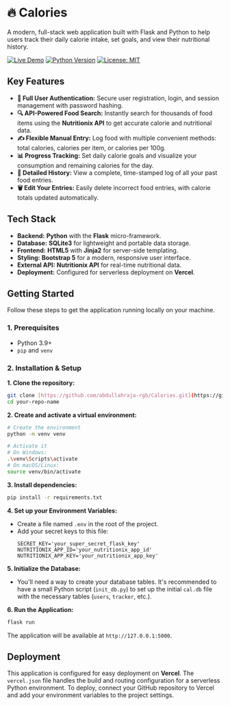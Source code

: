# 🔥 Calories


A modern, full-stack web application built with Flask and Python to help users track their daily calorie intake, set goals, and view their nutritional history.

[![Live Demo](https://img.shields.io/badge/Live-Demo-brightgreen.svg)](https://calories-rose.vercel.app/)
[![Python Version](https://img.shields.io/badge/python-3.9+-blue.svg)](https://www.python.org/downloads/)
[![License: MIT](https://img.shields.io/badge/License-MIT-yellow.svg)](https://opensource.org/licenses/MIT)

## Key Features

- **👤 Full User Authentication:** Secure user registration, login, and session management with password hashing.
- **🔍 API-Powered Food Search:** Instantly search for thousands of food items using the **Nutritionix API** to get accurate calorie and nutritional data.
- **✍️ Flexible Manual Entry:** Log food with multiple convenient methods: total calories, calories per item, or calories per 100g.
- **📊 Progress Tracking:** Set daily calorie goals and visualize your consumption and remaining calories for the day.
- **📖 Detailed History:** View a complete, time-stamped log of all your past food entries.
- **🗑️ Edit Your Entries:** Easily delete incorrect food entries, with calorie totals updated automatically.

## Tech Stack

- **Backend:** **Python** with the **Flask** micro-framework.
- **Database:** **SQLite3** for lightweight and portable data storage.
- **Frontend:** **HTML5** with **Jinja2** for server-side templating.
- **Styling:** **Bootstrap 5** for a modern, responsive user interface.
- **External API:** **Nutritionix API** for real-time nutritional data.
- **Deployment:** Configured for serverless deployment on **Vercel**.

## Getting Started

Follow these steps to get the application running locally on your machine.

### 1. Prerequisites
- Python 3.9+
- `pip` and `venv`

### 2. Installation & Setup

**1. Clone the repository:**
```bash
git clone [https://github.com/abdullahraja-rgb/Calories.git](https://github.com/abdullahraja-rgb/Calories.git)
cd your-repo-name
````

**2. Create and activate a virtual environment:**

```bash
# Create the environment
python -m venv venv

# Activate it
# On Windows:
.\venv\Scripts\activate
# On macOS/Linux:
source venv/bin/activate
```

**3. Install dependencies:**

```bash
pip install -r requirements.txt
```

**4. Set up your Environment Variables:**

  - Create a file named `.env` in the root of the project.
  - Add your secret keys to this file:
    ```
    SECRET_KEY='your_super_secret_flask_key'
    NUTRITIONIX_APP_ID='your_nutritionix_app_id'
    NUTRITIONIX_APP_KEY='your_nutritionix_app_key'
    ```

**5. Initialize the Database:**

  - You'll need a way to create your database tables. It's recommended to have a small Python script (`init_db.py`) to set up the initial `cal.db` file with the necessary tables (`users`, `tracker`, etc.).

**6. Run the Application:**

```bash
flask run
```

The application will be available at `http://127.0.0.1:5000`.

## Deployment

This application is configured for easy deployment on **Vercel**. The `vercel.json` file handles the build and routing configuration for a serverless Python environment. To deploy, connect your GitHub repository to Vercel and add your environment variables to the project settings.

```
```
